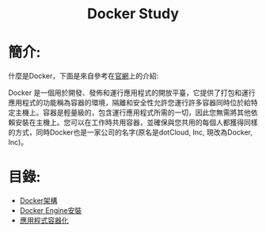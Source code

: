 <h1 align=center>Docker Study</h1>

 # 簡介:
   什麼是Docker，下面是來自參考在[官網](https://docs.docker.com/get-started/overview/)上的介紹:

   Docker 是一個用於開發、發佈和運行應用程式的開放平臺，它提供了打包和運行應用程式的功能稱為容器的環境，隔離和安全性允許您運行許多容器同時位於給特定主機上。容器是輕量級的，包含運行應用程式所需的一切，因此您無需將其他依賴安裝在主機上。您可以在工作時共用容器，並確保與您共用的每個人都獲得同樣的方式，同時Docker也是一家公司的名字(原名是dotCloud, Inc, 現改為Docker, Inc)。


# 目錄:
  * [Docker架構](docs/DockerArch.md)
  * [Docker Engine安裝](docs/DockerEngineInstall.md)
  * [應用程式容器化](docs/ContainerizeApplication.md)
  

